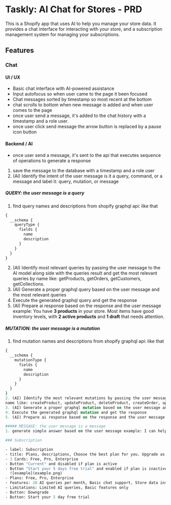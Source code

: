 # Taskly: AI Chat for Stores - PRD

This is a Shopify app that uses AI to help you manage your store data. It provides a chat interface for interacting with your store, and a subscription management system for managing your subscriptions.

## Features

### Chat

#### UI / UX

- Basic chat interface with AI-powered assistance
- Input autofocus so when user came to the page it been focused
- Chat messages sorted by timestamp so most recent at the bottom
- chat scrolls to bottom when new message is added and when user comes to the page
- once user send a message, it's added to the chat history with a timestamp and a role user.
- once user click send message the arrow button is replaced by a pause icon button

#### Backend / AI

- once user send a message, it's sent to the api that executes sequence of operations to generate a response

1. save the message to the database with a timestamp and a role user
2. (AI) Identify the intent of the user message is it a query, command, or a message and label it: query, mutation, or message

##### QUERY: the user message is a query

1. find query names and descriptions from shopify graphql api: like that

```graphql
{
  __schema {
    queryType {
      fields {
        name
        description
      }
    }
  }
}
```

2. (AI) Identify most relevant queries by passing the user message to the AI model along side with the queries result and get the most relevant queries by
   name like: getProducts, getOrders, getCustomers, getCollections.
3. (AI) Generate a proper graphql query based on the user message and the most relevant queries
4. Execute the generated graphql query and get the response
5. (AI) Prepare ai response based on the response and the user message example: You have **3 products** in your store. Most items have good inventory levels, with **2 active products** and **1 draft** that needs attention.

##### MUTATION: the user message is a mutation

1. find mutation names and descriptions from shopify graphql api: like that

```graphql
{
  __schema {
    mutationType {
      fields {
        name
        description
      }
    }
  }
}
2. (AI) Identify the most relevant mutations by passing the user message to the AI model along side with the mutations result and get the most relevant mutations by
name like: createProduct, updateProduct, deleteProduct, createOrder, updateOrder, deleteOrder, createCustomer, updateCustomer, deleteCustomer, createCollection, updateCollection, deleteCollection.
3. (AI) Generate a proper graphql mutation based on the user message and the most relevant mutations
4. Execute the generated graphql mutation and get the response
5. (AI) Prepare ai response based on the response and the user message example: **10 products** updated successfully.

##### MESSAGE: the user message is a message
1. generate simple answer based on the user message example: I can help you with your store operations. Try asking me specific questions about your products, orders, customers, or other store data!

### Subscription

- label: Subscription
- title: Plans, descriptions, Choose the best plan for you. Upgrade as you grow.
- 3 Cards: Free, Pro, Enterprise
- Button "Current" and disabled if plan is active
- Button "Start your 5 days free trial" and enabled if plan is inactive
  ![example](example.png)
- Plans: Free, Pro, Enterprise
- Features: 20 AI queries per month, Basic chat support, Store data insights, Email support
- Limitations: Limited AI queries, Basic features only
- Button: Downgrade
- Button: Start your 5 day free trial
```
